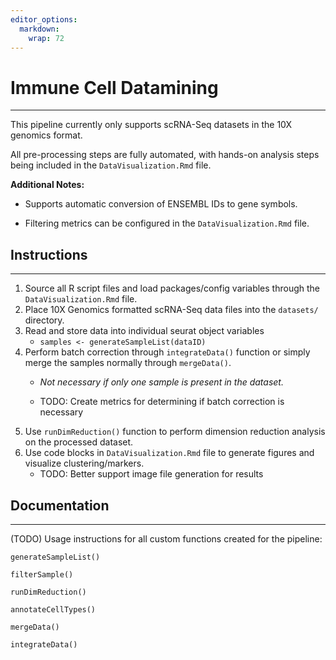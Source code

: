 ```yaml
---
editor_options: 
  markdown: 
    wrap: 72
---
```


# Immune Cell Datamining

------------------------------------------------------------------------

This pipeline currently only supports scRNA-Seq datasets in the 10X
genomics format.

All pre-processing steps are fully automated, with hands-on analysis
steps being included in the `DataVisualization.Rmd` file.

**Additional Notes:**

-   Supports automatic conversion of ENSEMBL IDs to gene symbols.

-   Filtering metrics can be configured in the `DataVisualization.Rmd`
    file.

## Instructions

------------------------------------------------------------------------

1.  Source all R script files and load packages/config variables through
    the `DataVisualization.Rmd` file.
2.  Place 10X Genomics formatted scRNA-Seq data files into the
    `datasets/` directory.
3.  Read and store data into individual seurat object variables
    -   `samples <- generateSampleList(dataID)`
4.  Perform batch correction through `integrateData()` function or
    simply merge the samples normally through `mergeData()`.
    -   *Not necessary if only one sample is present in the dataset.*

    -   TODO: Create metrics for determining if batch correction is
        necessary
5.  Use `runDimReduction()` function to perform dimension reduction
    analysis on the processed dataset.
6.  Use code blocks in `DataVisualization.Rmd` file to generate figures
    and visualize clustering/markers.
    -   TODO: Better support image file generation for results

## Documentation

------------------------------------------------------------------------

(TODO) Usage instructions for all custom functions created for the
pipeline:

`generateSampleList()`

`filterSample()`

`runDimReduction()`

`annotateCellTypes()`

`mergeData()`

`integrateData()`
